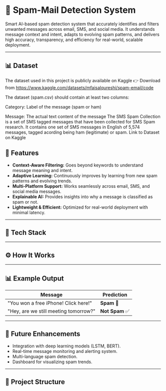 # 🧠 Spam-Mail Detection System

Smart AI-based spam detection system that accurately identifies and filters unwanted messages across email, SMS, and social media. It understands message context and intent, adapts to evolving spam patterns, and delivers high accuracy, transparency, and efficiency for real-world, scalable deployment.

---

## 📊 Dataset

The dataset used in this project is  publicly available on Kaggle
👉 Download from https://www.kaggle.com/datasets/mfaisalqureshi/spam-email/code

The dataset (spam.csv) should contain at least two columns:

Category: Label of the message (spam or ham)

Message: The actual text content of the message
The SMS Spam Collection is a set of SMS tagged messages that have been collected for SMS Spam research. It contains one set of SMS messages in English of 5,574 messages, tagged acording being ham (legitimate) or spam. Link to Dataset on Kaggle

## 🚀 Features

- **Context-Aware Filtering:** Goes beyond keywords to understand message meaning and intent.  
- **Adaptive Learning:** Continuously improves by learning from new spam patterns and evolving trends.  
- **Multi-Platform Support:** Works seamlessly across email, SMS, and social media messages.  
- **Explainable AI:** Provides insights into why a message is classified as spam or not.  
- **Lightweight & Efficient:** Optimized for real-world deployment with minimal latency.

---

## 🧩 Tech Stack

---

## ⚙️ How It Works

---

## 📊 Example Output

| Message | Prediction |
|----------|-------------|
| "You won a free iPhone! Click here!" | **Spam** 🚫 |
| "Hey, are we still meeting tomorrow?" | **Not Spam** ✅ |

---

## 🧠 Future Enhancements

- Integration with deep learning models (LSTM, BERT).  
- Real-time message monitoring and alerting system.  
- Multi-language spam detection.  
- Dashboard for visualizing spam trends.

---

## 📁 Project Structure
